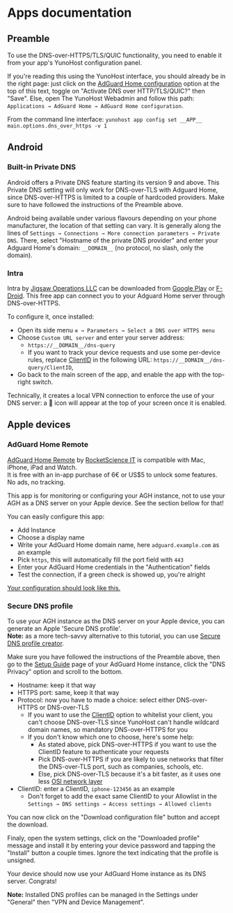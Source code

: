 # Apps documentation

## Preamble

To use the DNS-over-HTTPS/TLS/QUIC functionality, you need to enable it from your app's YunoHost configuration panel.

If you're reading this using the YunoHost interface, you should already be in the right page: just click on the [AdGuard Home configuration](#/apps/__APP__/main) option at the top of this text, toggle on "Activate DNS over HTTP/TLS/QUIC?" then "Save".
Else, open The YunoHost Webadmin and follow this path: `Applications → AdGuard Home → AdGuard Home configuration`.

From the command line interface: `yunohost app config set __APP__ main.options.dns_over_https -v 1`

## Android

### Built-in Private DNS

Android offers a Private DNS feature starting its version 9 and above.
This Private DNS setting will only work for DNS-over-TLS with Adguard Home, since DNS-over-HTTPS is limited to a couple of hardcoded providers.
Make sure to have followed the instructions of the Preamble above.

Android being available under various flavours depending on your phone manufacturer, the location of that setting can vary.
It is generally along the lines of `Settings → Connections → More connection parameters → Private DNS`.
There, select "Hostname of the private DNS provider" and enter your Adguard Home's domain: `__DOMAIN__` (no protocol, no slash, only the domain).

### Intra

Intra by [Jigsaw Operations LLC](https://jigsaw.google.com) can be downloaded from [Google Play](https://play.google.com/store/apps/details?id=app.intra) or [F-Droid](https://f-droid.org/packages/app.intra/).
This free app can connect you to your Adguard Home server through DNS-over-HTTPS.

To configure it, once installed:
- Open its side menu `≡ → Parameters → Select a DNS over HTTPS menu`
- Choose `Custom URL server` and enter your server address:
  - `https://__DOMAIN__/dns-query`
  - If you want to track your device requests and use some per-device rules, replace [ClientID](https://github.com/AdguardTeam/AdGuardHome/wiki/Clients#clientid) in the following URL: `https://__DOMAIN__/dns-query/ClientID`,
- Go back to the main screen of the app, and enable the app with the top-right switch.

Technically, it creates a local VPN connection to enforce the use of your DNS server: a 🔑 icon will appear at the top of your screen once it is enabled.

## Apple devices

### AdGuard Home Remote

[AdGuard Home Remote](https://apps.apple.com/app/id1543143740) by [RocketScience IT](https://rocketscience-it.nl/) is compatible with Mac, iPhone, iPad and Watch.  
It is free with an in-app purchase of 6€ or US$5 to unlock some features. No ads, no tracking.

This app is for monitoring or configuring your AGH instance, not to use your AGH as a DNS server on your Apple device. See the section bellow for that!

You can easily configure this app:

- Add Instance
- Choose a display name
- Write your AdGuard Home domain name, here `adguard.example.com` as an example
- Pick `https`, this will automatically fill the port field with `443`
- Enter your AdGuard Home credentials in the "Authentication" fields
- Test the connection, if a green check is showed up, you're alright

[Your configuration should look like this.](https://raw.githubusercontent.com/YunoHost-Apps/adguardhome_ynh/master/doc/screenshots/apps/AGH-remote.PNG)

### Secure DNS profile

To use your AGH instance as the DNS server on your Apple device, you can generate an Apple 'Secure DNS profile'.  
**Note:** as a more tech-savvy alternative to this tutorial, you can use [Secure DNS profile creator](https://dns.notjakob.com/index.html).

Make sure you have followed the instructions of the Preamble above, then go to the [Setup Guide](https://__DOMAIN____PATH__#guide) page of your AdGuard Home instance, click the "DNS Privacy" option and scroll to the bottom.

- Hostname: keep it that way
- HTTPS port: same, keep it that way
- Protocol: now you have to made a choice: select either DNS-over-HTTPS or DNS-over-TLS
  - If you want to use the [ClientID](https://github.com/AdguardTeam/AdGuardHome/wiki/Clients#clientid) option to whitelist your client, you can't choose DNS-over-TLS since YunoHost can't handle wildcard domain names, so mandatory DNS-over-HTTPS for you
  - If you don't know which one to choose, here's some help:
    - As stated above, pick DNS-over-HTTPS if you want to use the ClientID feature to authenticate your requests
    - Pick DNS-over-HTTPS if you are likely to use networks that filter the DNS-over-TLS port, such as companies, schools, etc.
    - Else, pick DNS-over-TLS because it's a bit faster, as it uses one less [OSI network layer](https://en.wikipedia.org/wiki/OSI_model)
- ClientID: enter a ClientID, `iphone-123456` as an example
  - Don't forget to add the exact same ClientID to your Allowlist in the `Settings → DNS settings → Access settings → Allowed clients`

You can now click on the "Download configuration file" button and accept the download.

Finaly, open the system settings, click on the "Downloaded profile" message and install it by entering your device password and tapping the "Install" button a couple times. Ignore the text indicating that the profile is unsigned.

Your device should now use your AdGuard Home instance as its DNS server. Congrats!

**Note:** Installed DNS profiles can be managed in the Settings under "General" then "VPN and Device Management".

